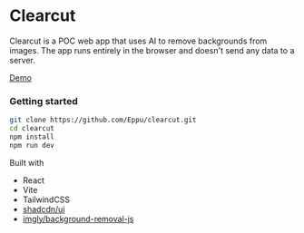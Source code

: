# Clearcut

Clearcut is a POC web app that uses AI to remove backgrounds from images. The app runs entirely in the browser and doesn't send any data to a server.

[Demo](https://eppu.github.io/clearcut)

### Getting started

```bash
git clone https://github.com/Eppu/clearcut.git
cd clearcut
npm install
npm run dev
```

Built with

- React
- Vite
- TailwindCSS
- [shadcdn/ui](https://ui.shadcn.com/)
- [imgly/background-removal-js](https://github.com/imgly/background-removal-js)
